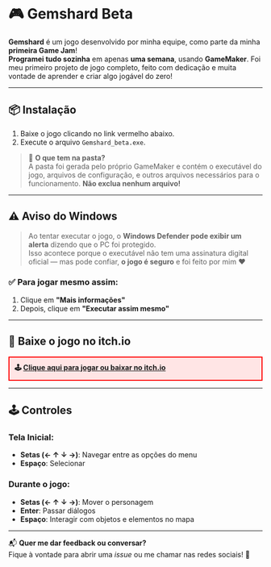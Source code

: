 # 🎮 Gemshard Beta

**Gemshard** é um jogo desenvolvido por minha equipe, como parte da minha **primeira Game Jam**!  
**Programei tudo sozinha** em apenas **uma semana**, usando **GameMaker**. Foi meu primeiro projeto de jogo completo, feito com dedicação e muita vontade de aprender e criar algo jogável do zero!

---

## 📦 Instalação

1. Baixe o jogo clicando no link vermelho abaixo.
2. Execute o arquivo `Gemshard_beta.exe`.

> 🧠 **O que tem na pasta?**  
> A pasta foi gerada pelo próprio GameMaker e contém o executável do jogo, arquivos de configuração, e outros arquivos necessários para o funcionamento. **Não exclua nenhum arquivo!**

---

## ⚠️ Aviso do Windows

> Ao tentar executar o jogo, o **Windows Defender pode exibir um alerta** dizendo que o PC foi protegido.  
> Isso acontece porque o executável não tem uma assinatura digital oficial — mas pode confiar, **o jogo é seguro** e foi feito por mim ❤️

### ✅ Para jogar mesmo assim:

1. Clique em **"Mais informações"**
2. Depois, clique em **"Executar assim mesmo"**

---

## 🔗 Baixe o jogo no itch.io

<div style="border: 2px solid red; padding: 10px; background-color: #ffe5e5;">
  <strong>🕹️ <a href="https://marialuiza-pin.itch.io/gemshard" target="_blank">Clique aqui para jogar ou baixar no itch.io</a></strong>
</div>

---

## 🕹️ Controles

### Tela Inicial:
- **Setas (← ↑ ↓ →)**: Navegar entre as opções do menu
- **Espaço**: Selecionar

### Durante o jogo:
- **Setas (← ↑ ↓ →)**: Mover o personagem
- **Enter**: Passar diálogos
- **Espaço**: Interagir com objetos e elementos no mapa

---

📬 **Quer me dar feedback ou conversar?**  
Fique à vontade para abrir uma _issue_ ou me chamar nas redes sociais! 💬
